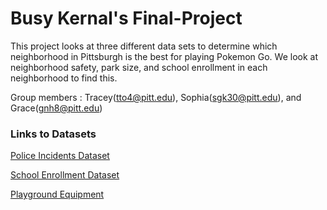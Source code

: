 # Busy Kernal's Final-Project
This project looks at three different data sets to determine which neighborhood in Pittsburgh is the best for playing Pokemon Go. We look at neighborhood safety, park size, and school enrollment in each neighborhood to find this. 


Group members : Tracey(tto4@pitt.edu), Sophia(sgk30@pitt.edu), and Grace(gnh8@pitt.edu)

### Links to Datasets 
[Police Incidents Dataset](https://data.wprdc.org/dataset/police-incident-blotter/resource/1797ead8-8262-41cc-9099-cbc8a161924b)

[School Enrollment Dataset](https://data.wprdc.org/dataset/pittsburgh-public-schools-enrollment)

[Playground Equipment]()
